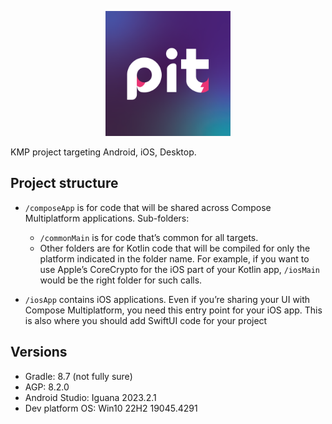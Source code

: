 <p align="center">
  <img src="logo.png" height="200px"  alt="project logo"/>
</p>

KMP project targeting Android, iOS, Desktop.

## Project structure
* `/composeApp` is for code that will be shared across Compose Multiplatform applications.
  Sub-folders:
  - `/commonMain` is for code that’s common for all targets.
  - Other folders are for Kotlin code that will be compiled for only the platform indicated in the folder name.
    For example, if you want to use Apple’s CoreCrypto for the iOS part of your Kotlin app,
    `/iosMain` would be the right folder for such calls.

* `/iosApp` contains iOS applications. Even if you’re sharing your UI with Compose Multiplatform, 
  you need this entry point for your iOS app. This is also where you should add SwiftUI code for your project

## Versions
- Gradle: 8.7 (not fully sure)
- AGP: 8.2.0
- Android Studio: Iguana 2023.2.1
- Dev platform OS: Win10 22H2 19045.4291